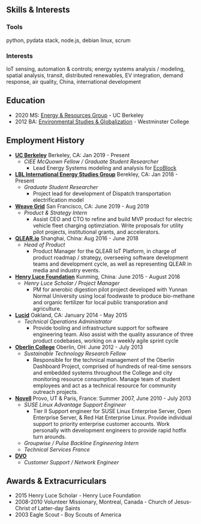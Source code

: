 ## Skills & Interests 
### Tools
python, pydata stack, node.js, debian linux, scrum

### Interests
IoT sensing, automation & controls; energy systems analysis / modeling, spatial analysis, transit, distributed renewables, EV integration, demand response, air quality, China, international development

## Education
- 2020 MS: [Energy & Resources Group](https://erg.berkeley.edu/) - UC Berkeley
- 2012 BA: [Environmental Studies & Globalization](https://westminstercollege.edu/undergraduate/programs/environmental-studies) - Westminster College

## Employment History
- **[UC Berkeley](http://erg.berkeley.edu/)** Berkeley, CA: Jan 2019 - Present
  - *CIEE McQuown Fellow / Graduate Student Researcher*
    - Lead Energy Systems modeling and analysis for [EcoBlock](https://ecoblock.berkeley.edu/)
 - **[LBL International Energy Studies Group](https://ies.lbl.gov/)** Berekley, CA: Jan 2018 - Present
   - *Graduate Student Researcher*
     - Project lead for development of Dispatch transportation electrification model
- **[Weave Grid](https://www.weavegrid.com)** San Francisco, CA: June 2019 - Aug 2019
  - *Product & Strategy Intern*
    - Assist CEO and CTO to refine and build MVP product for electric vehicle fleet charging optimziation. Write proposals for utility pilot projects, institutional grants, and accelerators.
- **[QLEAR.io](http://www.qlear.io/)** Shanghai, China: Aug 2016 - June 2018
  - *Head of Product*
    - Product Manager for the QLEAR IoT Platform, in charge of product roadmap / strategy, overseeing software development teams and development cycle, as well as representing QLEAR in media and industry events.
- **[Henry Luce Foundation](http://www.hluce.org/lsprogram.aspx)** Kunming, China: June 2015 - August 2016
  - *Henry Luce Scholar / Project Manager*
    - PM for anerobic digestion pilot project developed with Yunnan Normal University using local foodwaste to produce bio-methane and organic fertilizer for local public transporation and agriculture.
- **[Lucid](https://lucidconnects.com/)** Oakland, CA: January 2014 - May 2015
  - *Technical Operations Administrator*
    - Provide tooling and infrastructure support for software engineering team. Also assist with the quality assurance of three product codebases, working on a weekly agile sprint cycle
- **[Oberlin College](http://www.oberlin.edu/)** Oberlin, OH: June 2012 - July 2013
  - *Sustainable Technology Research Fellow*
    - Responsible for the technical management of the Oberlin Dashboard Project, comprised of hundreds of real-time sensors and embedded systems throughout the College and city monitoring resource consumption. Manage team of student employees and act as a technical resource for community outreach projects.
- **[Novell](http://www.novell.com/)** Provo, UT & Paris, France: Summer 2007, June 2010 - July 2013
  - *SUSE Linux Advantage Support Engineer*
    - Tier II Support engineer for SUSE Linux Enterprise Server, Open Enterprise Server, & Red Hat Enterprise Linux. Provide individual support to priority enterprise customer accounts. Work personally with development engineers to provide rapid hotfix turn arounds.
  - *Groupwise / Pulse Backline Engineering Intern*
  - *Technical Services France*
- **[DVO](http://www.dvo.com/)** 
  - *Customer Support / Network Engineer*

## Awards & Extracurriculars
 - 2015 Henry Luce Scholar - Henry Luce Foundation
 - 2008-2010 Volunteer Missionary, Montreal, Canada -  Church of Jesus-Christ of Latter-day Saints
 - 2003 Eagle Scout - Boy Scouts of America
 
